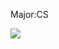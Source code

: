 Major:CS

![](http://github-profile-summary-cards.vercel.app/api/cards/profile-details?username=LoayDalal&theme=default)
